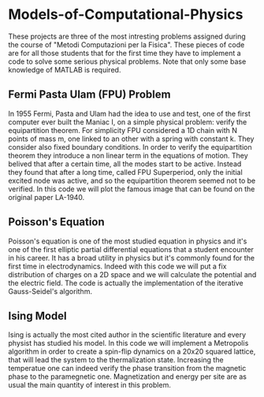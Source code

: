 # Models-of-Computational-Physics

These projects are three of the most intresting problems assigned during the course of "Metodi Computazioni per la Fisica". These pieces of code are for all those students that for the first time they have to implement a code to solve some serious physical problems. Note that only some base knowledge of MATLAB is required.

## Fermi Pasta Ulam (FPU) Problem
In 1955 Fermi, Pasta and Ulam had the idea to use and test, one of the first computer ever built the Maniac I, on a simple physical problem: verify the equipartition theorem. For simplicity FPU considered a 1D chain with N points of mass m, one linked to an other with a spring with constant k. They consider also fixed boundary conditions.  In order to verify the equipartition theorem they introduce a non linear term in the equations of motion. They belived that after a certain time, all the modes start to be active. Instead they found that after a long time, called FPU Superperiod, only the initial excited node was active, and so the equipartition theorem seemed not to be verified.
In this code we will plot the famous image that can be found on the original paper LA-1940.

## Poisson's Equation
Poisson's equation is one of the most studied equation in physics and it's one of the first elliptic partial differential equations that a student encounter in his career. It has a broad utility in physics but it's commonly found for the first time in electrodynamics. Indeed with this code we will put a fix distribution of charges on a 2D space and we will calculate the potential and the electric field. The code is actually the implementation of the iterative Gauss-Seidel's algorithm.

## Ising Model
Ising is actually the most cited author in the scientific literature and every physist has studied his model. In this code we will implement a Metropolis algorithm in order to create a spin-flip dynamics on a 20x20 squared lattice, that will lead the system to the thermalization state. Increasing the temperatue one can indeed verify the phase transition from the magnetic phase to the paramegnetic one. Magnetization and energy per site are as usual the main quantity of interest in this problem.
